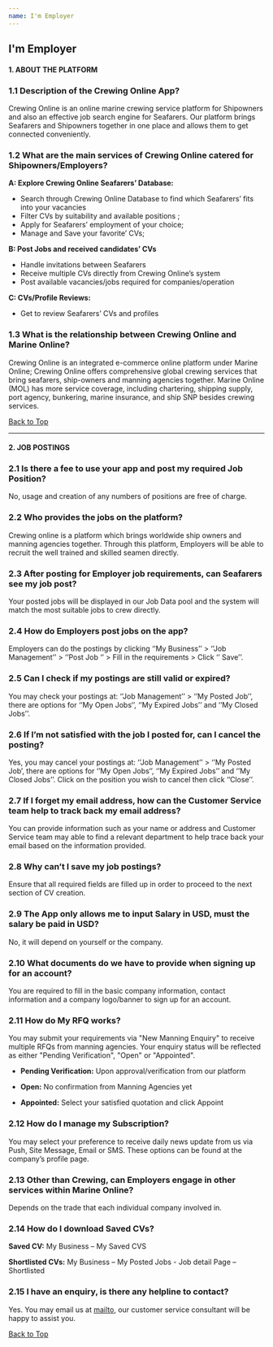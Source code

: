 ```yaml
---
name: I'm Employer
---
```


## I'm Employer

#### 1.	ABOUT THE PLATFORM

### 1.1	Description of the Crewing Online App?

Crewing Online is an online marine crewing service platform for Shipowners and also an effective job search engine for Seafarers. Our platform brings Seafarers and Shipowners together in one place and allows them to get connected conveniently.

### 1.2	What are the main services of Crewing Online catered for Shipowners/Employers?

**A: Explore Crewing Online Seafarers’ Database:**

- Search through Crewing Online Database to find which Seafarers’ fits into your vacancies 
- Filter CVs by suitability and available positions ;
- Apply for Seafarers’ employment of your choice;
- Manage and Save your favorite’ CVs;

**B: Post Jobs and received candidates’ CVs**

- Handle invitations between Seafarers 
- Receive multiple CVs directly from Crewing Online’s system
- Post available vacancies/jobs required for companies/operation

**C: CVs/Profile Reviews:** 

- Get to review Seafarers’ CVs and profiles

### 1.3	What is the relationship between Crewing Online and Marine Online?

Crewing Online is an integrated e-commerce online platform under Marine Online; Crewing Online offers comprehensive global crewing services that bring seafarers, ship-owners and manning agencies together. Marine Online (MOL) has more service coverage, including chartering, shipping supply, port agency, bunkering, marine insurance, and ship SNP besides crewing services.

 [Back to Top](employer#)

---

#### 2.	JOB POSTINGS

### 2.1	Is there a fee to use your app and post my required Job Position? 

No, usage and creation of any numbers of positions are free of charge.

### 2.2	Who provides the jobs on the platform? 

Crewing online is a platform which brings worldwide ship owners and manning agencies together. Through this platform, Employers will be able to recruit the well trained and skilled seamen directly. 

### 2.3	After posting for Employer job requirements, can Seafarers see my job post? 

Your posted jobs will be displayed in our Job Data pool and the system will match the most suitable jobs to crew directly.

### 2.4	How do Employers post jobs on the app? 

Employers can do the postings by clicking ‘’My Business’’ > ‘’Job Management’’ > ‘’Post Job ‘’ > Fill in the requirements > Click ‘’ Save’’.

### 2.5	Can I check if my postings are still valid or expired? 

You may check your postings at:  ‘’Job Management’’ > ‘’My Posted Job’’, there are options for ‘’My Open Jobs‘’, ‘’My Expired Jobs’’ and ‘’My Closed Jobs’’.

### 2.6	If I’m not satisfied with the job I posted for, can I cancel the posting? 

Yes, you may cancel your postings at: ‘’Job Management’’ > ‘’My Posted Job’, there are options for ‘’My Open Jobs‘’, ‘’My Expired Jobs’’ and ‘’My Closed Jobs’’. Click on the position you wish to cancel then click ‘’Close’’.

### 2.7	If I forget my email address, how can the Customer Service team help to track back my email address? 

You can provide information such as your name or address and Customer Service team may able to find a relevant department to help trace back your email based on the information provided.

### 2.8	Why can’t I save my job postings? 

Ensure that all required fields are filled up in order to proceed to the next section of CV creation.

### 2.9	The App only allows me to input Salary in USD, must the salary be paid in USD? 

No, it will depend on yourself or the company.

### 2.10	What documents do we have to provide when signing up for an account? 

You are required to fill in the basic company information, contact information and a company logo/banner to sign up for an account.

### 2.11	How do My RFQ works? 

You may submit your requirements via "New Manning Enquiry" to receive multiple RFQs from manning agencies. Your enquiry status will be reflected as either "Pending Verification", "Open" or "Appointed". 

-	**Pending Verification:** Upon approval/verification from our platform

-	**Open:** No confirmation from Manning Agencies yet

-	**Appointed:** Select your satisfied quotation and click Appoint

### 2.12	How do I manage my Subscription? 

You may select your preference to receive daily news update from us via Push, Site Message, Email or SMS. These options can be found at the company’s profile page. 

### 2.13	Other than Crewing, can Employers engage in other services within Marine Online? 

Depends on the trade that each individual company involved in.

### 2.14	How do I download Saved CVs?

**Saved CV:** My Business – My Saved CVS 

**Shortlisted CVs:** My Business – My Posted Jobs  - Job detail Page – Shortlisted

### 2.15	I have an enquiry, is there any helpline to contact? 

Yes. You may email us at [mailto](customercare@emarineonline.com), our customer service consultant will be happy to assist you.

 [Back to Top](employer#)
